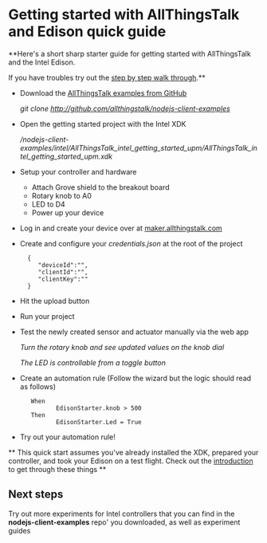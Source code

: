 # Getting started with AllThingsTalk and Edison quick guide

**Here's a short sharp starter guide for getting started with AllThingsTalk and the Intel Edison.

If you have troubles try out the [step by step walk through](http://allthingstalk.com/documentation/Get_Started/Intel_Edison/Step_by_Step).**


- Download the [AllThingsTalk examples from GitHub](https://github.com/allthingstalk/nodejs-client-examples)

	*git clone http://github.com/allthingstalk/nodejs-client-examples*

- Open the getting started project with the Intel XDK

	*/nodejs-client-examples/intel/AllThingsTalk_intel_getting_started_upm/AllThingsTalk_intel_getting_started_upm.xdk*

- Setup your controller and hardware

	- Attach Grove shield to the breakout board
	- Rotary knob to A0
	- LED to D4
	- Power up your device

- Log in and create your device over at [maker.allthingstalk.com](http://maker.allthingstalk.com)
- Create and configure your *credentials.json* at the root of the project
    
        { 
           "deviceId":"",
           "clientId":"",
           "clientKey":""
        }
       

- Hit the upload button
- Run your project
- Test the newly created sensor and actuator manually via the web app
	
	*Turn the rotary knob and see updated values on the knob dial*
	
	*The LED is controllable from a toggle button*
	
- Create an automation rule (Follow the wizard but the logic should read as follows)

	     When 
	     		EdisonStarter.knob > 500
	     Then 
	     		EdisonStarter.Led = True	     		

- Try out your automation rule!

** This quick start assumes you've already installed the XDK, prepared your controller, and took your Edison on a test flight. Check out the [introduction](http://allthingstalk.com/documentation/Get_Started/Intel_Edison/) to get through these things **
    
## Next steps

Try out more experiments for Intel controllers that you can find in the **nodejs-client-examples** repo' you downloaded, as well as experiment guides